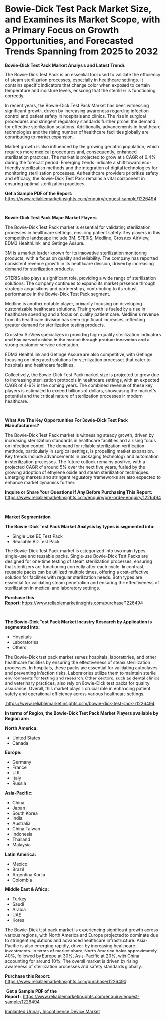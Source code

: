 <p><h1>Bowie-Dick Test Pack Market Size, and Examines its Market Scope, with a Primary Focus on Growth Opportunities, and Forecasted Trends Spanning from 2025 to 2032</h1></p><p><strong>Bowie-Dick Test Pack Market Analysis and Latest Trends</strong></p>
<p><p>The Bowie-Dick Test Pack is an essential tool used to validate the efficiency of steam sterilization processes, especially in healthcare settings. It contains specific indicators that change color when exposed to certain temperature and moisture levels, ensuring that the sterilizer is functioning correctly. </p><p>In recent years, the Bowie-Dick Test Pack Market has been witnessing significant growth, driven by increasing awareness regarding infection control and patient safety in hospitals and clinics. The rise in surgical procedures and stringent regulatory standards further propel the demand for effective sterilization solutions. Additionally, advancements in healthcare technologies and the rising number of healthcare facilities globally are contributing to market expansion.</p><p>Market growth is also influenced by the growing geriatric population, which requires more medical procedures and, consequently, enhanced sterilization practices. The market is projected to grow at a CAGR of 6.4% during the forecast period. Emerging trends indicate a shift toward eco-friendly sterilization methods and the integration of digital technologies for monitoring sterilization processes. As healthcare providers prioritize safety and efficacy, the Bowie-Dick Test Pack remains a vital component in ensuring optimal sterilization practices.</p></p>
<p><strong>Get a Sample PDF of the Report:&nbsp;</strong> <a href="https://www.reliablemarketinsights.com/enquiry/request-sample/1226494?utm_campaign=3198&utm_medium=2&utm_source=Github&utm_content=ia&utm_term=05032025&utm_id=bowie-dick-test-pack">https://www.reliablemarketinsights.com/enquiry/request-sample/1226494</a></p>
<p>&nbsp;</p>
<p><strong>Bowie-Dick Test Pack Major Market Players</strong></p>
<p><p>The Bowie-Dick Test Pack market is essential for validating sterilization processes in healthcare settings, ensuring patient safety. Key players in this competitive landscape include 3M, STERIS, Medline, Crosstex AirView, EDM3 HealthLink, and Getinge Assure. </p><p>3M is a market leader known for its innovative sterilization monitoring products, with a focus on quality and reliability. The company has reported consistent revenue growth in its healthcare division, driven by increasing demand for sterilization products. </p><p>STERIS also plays a significant role, providing a wide range of sterilization solutions. The company continues to expand its market presence through strategic acquisitions and partnerships, contributing to its robust performance in the Bowie-Dick Test Pack segment. </p><p>Medline is another notable player, primarily focusing on developing customizable healthcare solutions. Their growth is fueled by a rise in healthcare spending and a focus on quality patient care. Medline's revenue from its healthcare division has seen significant increases, reflecting greater demand for sterilization testing products.</p><p>Crosstex AirView specializes in providing high-quality sterilization indicators and has carved a niche in the market through product innovation and a strong customer service orientation. </p><p>EDM3 HealthLink and Getinge Assure are also competitive, with Getinge focusing on integrated solutions for sterilization processes that cater to hospitals and healthcare facilities. </p><p>Collectively, the Bowie-Dick Test Pack market size is projected to grow due to increasing sterilization protocols in healthcare settings, with an expected CAGR of 4-6% in the coming years. The combined revenue of these key players is estimated to exceed billions of dollars, showcasing the market's potential and the critical nature of sterilization processes in modern healthcare.</p></p>
<p>&nbsp;</p>
<p><strong>What Are The Key Opportunities For Bowie-Dick Test Pack Manufacturers?</strong></p>
<p><p>The Bowie-Dick Test Pack market is witnessing steady growth, driven by increasing sterilization standards in healthcare facilities and a rising focus on infection control. The demand for reliable sterilization verification methods, particularly in surgical settings, is propelling market expansion. Key trends include advancements in packaging technology and automation in sterilization processes. The future outlook remains positive, with a projected CAGR of around 5% over the next five years, fueled by the growing adoption of ethylene oxide and steam sterilization techniques. Emerging markets and stringent regulatory frameworks are also expected to enhance market dynamics further.</p></p>
<p><strong>Inquire or Share Your Questions If Any Before Purchasing This Report:</strong> <a href="https://www.reliablemarketinsights.com/enquiry/pre-order-enquiry/1226494?utm_campaign=3198&utm_medium=2&utm_source=Github&utm_content=ia&utm_term=05032025&utm_id=bowie-dick-test-pack">https://www.reliablemarketinsights.com/enquiry/pre-order-enquiry/1226494</a></p>
<p>&nbsp;</p>
<p><strong>Market Segmentation</strong></p>
<p><strong>The Bowie-Dick Test Pack Market Analysis by types is segmented into:</strong></p>
<p><ul><li>Single Use BD Test Pack</li><li>Reusable BD Test Pack</li></ul></p>
<p><p>The Bowie-Dick Test Pack market is categorized into two main types: single-use and reusable packs. Single-use Bowie-Dick Test Packs are designed for one-time testing of steam sterilization processes, ensuring that sterilizers are functioning correctly after each cycle. In contrast, reusable packs can be utilized multiple times, offering a cost-effective solution for facilities with regular sterilization needs. Both types are essential for validating steam penetration and ensuring the effectiveness of sterilization in medical and laboratory settings.</p></p>
<p><strong>Purchase this Report:&nbsp;</strong><a href="https://www.reliablemarketinsights.com/purchase/1226494?utm_campaign=3198&utm_medium=2&utm_source=Github&utm_content=ia&utm_term=05032025&utm_id=bowie-dick-test-pack">https://www.reliablemarketinsights.com/purchase/1226494</a></p>
<p>&nbsp;</p>
<p><strong>The Bowie-Dick Test Pack Market Industry Research by Application is segmented into:</strong></p>
<p><ul><li>Hospitals</li><li>Laboratories</li><li>Others</li></ul></p>
<p><p>The Bowie-Dick test pack market serves hospitals, laboratories, and other healthcare facilities by ensuring the effectiveness of steam sterilization processes. In hospitals, these packs are essential for validating autoclaves and preventing infection risks. Laboratories utilize them to maintain sterile environments for testing and research. Other sectors, such as dental clinics and veterinary practices, also rely on Bowie-Dick test packs for quality assurance. Overall, this market plays a crucial role in enhancing patient safety and operational efficiency across various healthcare settings.</p></p>
<p><a href="https://www.reliablemarketinsights.com/bowie-dick-test-pack-r1226494?utm_campaign=3198&utm_medium=2&utm_source=Github&utm_content=ia&utm_term=05032025&utm_id=bowie-dick-test-pack">&nbsp;https://www.reliablemarketinsights.com/bowie-dick-test-pack-r1226494</a></p>
<p><strong>In terms of Region, the Bowie-Dick Test Pack Market Players available by Region are:</strong></p>
<p>
    <p> <strong> North America: </strong>
        <ul>
            <li>United States</li>
            <li>Canada</li>
        </ul>
        </p> 
    <p> <strong> Europe: </strong>
        <ul>
            <li>Germany</li>
            <li>France</li>
            <li>U.K.</li>
            <li>Italy</li>
            <li>Russia</li>
        </ul>
        </p> 
    <p> <strong> Asia-Pacific: </strong>
        <ul>
            <li>China</li>
            <li>Japan</li>
            <li>South Korea</li>
            <li>India</li>
            <li>Australia</li>
            <li>China Taiwan</li>
            <li>Indonesia</li>
            <li>Thailand</li>
            <li>Malaysia</li>
        </ul>
        </p> 
    <p> <strong> Latin America: </strong>
        <ul>
            <li>Mexico</li>
            <li>Brazil</li>
            <li>Argentina Korea</li>
            <li>Colombia</li>
        </ul>
        </p> 
    <p> <strong> Middle East & Africa: </strong>
        <ul>
            <li>Turkey</li>
            <li>Saudi</li>
            <li>Arabia</li>
            <li>UAE</li>
            <li>Korea</li>
        </ul>
    </p>
    </p>
<p><p>The Bowie-Dick test pack market is experiencing significant growth across various regions, with North America and Europe projected to dominate due to stringent regulations and advanced healthcare infrastructure. Asia-Pacific is also emerging rapidly, driven by increasing healthcare investments. In terms of market share, North America holds approximately 40%, followed by Europe at 30%, Asia-Pacific at 20%, with China accounting for around 10%. The overall market is driven by rising awareness of sterilization processes and safety standards globally.</p></p>
<p><strong>Purchase this Report: </strong><a href="https://www.reliablemarketinsights.com/purchase/1226494?utm_campaign=3198&utm_medium=2&utm_source=Github&utm_content=ia&utm_term=05032025&utm_id=bowie-dick-test-pack">https://www.reliablemarketinsights.com/purchase/1226494</a></p>
<p>&nbsp;<strong>Get a Sample PDF of the Report:&nbsp;&nbsp;</strong><a href="https://www.reliablemarketinsights.com/enquiry/request-sample/1226494?utm_campaign=3198&utm_medium=2&utm_source=Github&utm_content=ia&utm_term=05032025&utm_id=bowie-dick-test-pack">https://www.reliablemarketinsights.com/enquiry/request-sample/1226494</a></p>
<p><strong></strong></p>
<p><p><a href="https://github.com/ariyilmelzar/Market-Research-Report-List-1/blob/main/implanted-urinary-incontinence-device-market.md?utm_campaign=3198&utm_medium=2&utm_source=Github&utm_content=ia&utm_term=05032025&utm_id=bowie-dick-test-pack">Implanted Urinary Incontinence Device Market</a></p></p>